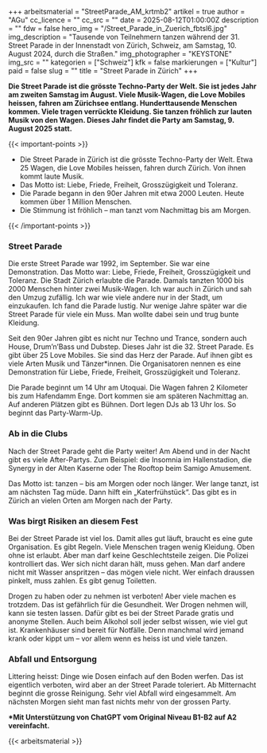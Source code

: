 +++
arbeitsmaterial = "StreetParade_AM_krtmb2"
artikel = true
author = "AGu"
cc_licence = ""
cc_src = ""
date = 2025-08-12T01:00:00Z
description = ""
fdw = false
hero_img = "/Street_Parade_in_Zuerich_fbtsl6.jpg"
img_description = "Tausende von Teilnehmern tanzen während der 31. Street Parade in der Innenstadt von Zürich, Schweiz, am Samstag, 10. August 2024, durch die Straßen."
img_photographer = "KEYSTONE"
img_src = ""
kategorien = ["Schweiz"]
kfk = false
markierungen = ["Kultur"]
paid = false
slug = ""
title = "Street Parade in Zürich"
+++

**Die Street Parade ist die grösste Techno-Party der Welt. Sie ist jedes Jahr am zweiten Samstag im August. Viele Musik-Wagen, die Love Mobiles heissen, fahren am Zürichsee entlang. Hunderttausende Menschen kommen. Viele tragen verrückte Kleidung. Sie tanzen fröhlich zur lauten Musik von den Wagen. Dieses Jahr findet die Party am Samstag, 9. August 2025 statt.**

{{< important-points >}}

<ul>

<li>Die Street Parade in Zürich ist die grösste Techno-Party der Welt. Etwa 25 Wagen, die Love Mobiles heissen, fahren durch Zürich. Von ihnen kommt laute Musik.
</li>

<li>Das Motto ist: Liebe, Friede, Freiheit, Grosszügigkeit und Toleranz.
</li>

<li>Die Parade begann in den 90er Jahren mit etwa 2000 Leuten. Heute kommen über 1 Million Menschen.
</li>

<li>Die Stimmung ist fröhlich – man tanzt vom Nachmittag bis am Morgen.  
</li>

</ul>

{{< /important-points >}}

### Street Parade

Die erste Street Parade war 1992, im September. Sie war eine Demonstration. Das Motto war: Liebe, Friede, Freiheit, Grosszügigkeit und Toleranz. Die Stadt Zürich erlaubte die Parade. Damals tanzten 1000 bis 2000 Menschen hinter zwei Musik-Wagen. Ich war auch in Zürich und sah den Umzug zufällig. Ich war wie viele andere nur in der Stadt, um einzukaufen. Ich fand die Parade lustig. Nur wenige Jahre später war die Street Parade für viele ein Muss. Man wollte dabei sein und trug bunte Kleidung.

Seit den 90er Jahren gibt es nicht nur Techno und Trance, sondern auch House, Drum’n’Bass und Dubstep. Dieses Jahr ist die 32. Street Parade. Es gibt über 25 Love Mobiles. Sie sind das Herz der Parade. Auf ihnen gibt es viele Arten Musik und Tänzer*innen. Die Organisatoren nennen es eine Demonstration für Liebe, Friede, Freiheit, Grosszügigkeit und Toleranz.

Die Parade beginnt um 14 Uhr am Utoquai. Die Wagen fahren 2 Kilometer bis zum Hafendamm Enge. Dort kommen sie am späteren Nachmittag an. Auf anderen Plätzen gibt es Bühnen. Dort legen DJs ab 13 Uhr los. So beginnt das Party-Warm-Up.

### Ab in die Clubs

Nach der Street Parade geht die Party weiter! Am Abend und in der Nacht gibt es viele After-Partys. Zum Beispiel: die Insomnia im Hallenstadion, die Synergy in der Alten Kaserne oder The Rooftop beim Samigo Amusement.

Das Motto ist: tanzen – bis am Morgen oder noch länger. Wer lange tanzt, ist am nächsten Tag müde. Dann hilft ein „Katerfrühstück“. Das gibt es in Zürich an vielen Orten am Morgen nach der Party.
 
### Was birgt Risiken an diesem Fest

Bei der Street Parade ist viel los. Damit alles gut läuft, braucht es eine gute Organisation. Es gibt Regeln. Viele Menschen tragen wenig Kleidung. Oben ohne ist erlaubt. Aber man darf keine Geschlechtsteile zeigen. Die Polizei kontrolliert das. Wer sich nicht daran hält, muss gehen. Man darf andere nicht mit Wasser anspritzen – das mögen viele nicht. Wer einfach draussen pinkelt, muss zahlen. Es gibt genug Toiletten. 

Drogen zu haben oder zu nehmen ist verboten! Aber viele machen es trotzdem. Das ist gefährlich für die Gesundheit. Wer Drogen nehmen will, kann sie testen lassen. Dafür gibt es bei der Street Parade gratis und anonyme Stellen. Auch beim Alkohol soll jeder selbst wissen, wie viel gut ist. Krankenhäuser sind bereit für Notfälle. Denn manchmal wird jemand krank oder kippt um – vor allem wenn es heiss ist und viele tanzen.

### Abfall und Entsorgung

Littering heisst: Dinge wie Dosen einfach auf den Boden werfen. Das ist eigentlich verboten, wird aber an der Street Parade toleriert. Ab Mitternacht beginnt die grosse Reinigung. Sehr viel Abfall wird eingesammelt. Am nächsten Morgen sieht man fast nichts mehr von der grossen Party.

**\*Mit Unterstützung von ChatGPT vom Original Niveau B1-B2 auf A2 vereinfacht.**

{{< arbeitsmaterial >}}